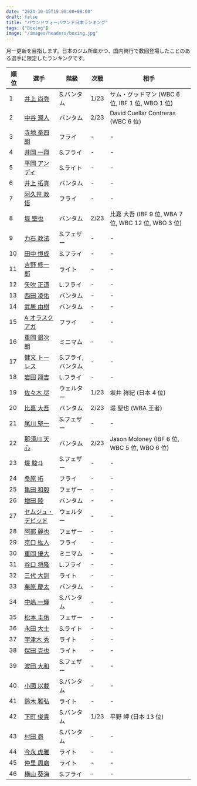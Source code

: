 ```yaml
---
date: "2024-10-15T15:00:00+09:00"
draft: false
title: "パウンドフォーパウンド日本ランキング"
tags: ["Boxing"]
image: "/images/headers/boxing.jpg"
---
```


月一更新を目指します。日本のジム所属かつ、国内興行で数回登場したことのある選手に限定したランキングです。

順位|選手|階級|次戦|相手
---|---|---|---|---
1|[井上 尚弥](https://boxrec.com/en/box-pro/628407)|S.バンタム|1/23|サム・グッドマン (WBC 6 位, IBF 1 位, WBO 1 位)
2|[中谷 潤人](https://boxrec.com/en/box-pro/718508)|バンタム|2/23|David Cuellar Contreras (WBC 6 位)
3|[寺地 拳四朗](https://boxrec.com/en/box-pro/692967)|フライ|-|-
4|[井岡 一翔](https://boxrec.com/en/box-pro/483786)|S.フライ|-|-
5|[平岡 アンディ](https://boxrec.com/en/box-pro/672119)|S.ライト|-|-
6|[井上 拓真](https://boxrec.com/en/box-pro/667667)|バンタム|-|-
7|[阿久井 政悟](https://boxrec.com/en/box-pro/685429)|フライ|-|-
8|[堤 聖也](https://boxrec.com/en/box-pro/829718)|バンタム|2/23|比嘉 大吾 (IBF 9 位, WBA 7 位, WBC 12 位, WBO 3 位)
9|[力石 政法](https://boxrec.com/en/box-pro/806436)|S.フェザー|-|-
10|[田中 恒成](https://boxrec.com/en/box-pro/666339)|S.フライ|-|-
11|[吉野 修一郎](https://boxrec.com/en/box-pro/737760)|ライト|-|-
12|[矢吹 正道](https://boxrec.com/en/box-pro/752510)|L.フライ|-|-
13|[西田 凌佑](https://boxrec.com/en/box-pro/898844)|バンタム|-|-
14|[武居 由樹](https://boxrec.com/en/box-pro/990774)|バンタム|-|-
15|[A オラスクアガ](https://boxrec.com/en/box-pro/904246)|フライ|-|-
16|[重岡 銀次朗](https://boxrec.com/en/box-pro/846108)|ミニマム|-|-
17|[健文 トーレス](https://boxrec.com/en/box-pro/233323)|S.フライ, バンタム|-|-
18|[岩田 翔吉](https://boxrec.com/en/box-pro/853769)|L.フライ|-|-
19|[佐々木 尽](https://boxrec.com/en/box-pro/847229)|ウェルター|1/23|坂井 祥紀 (日本 4 位)
20|[比嘉 大吾](https://boxrec.com/en/box-pro/691593)|バンタム|2/23|堤 聖也 (WBA 王者)
21|[尾川 堅一](https://boxrec.com/en/box-pro/535757)|S.フェザー|-|-
22|[那須川 天心](https://boxrec.com/en/box-pro/853210)|バンタム|2/23|Jason Moloney (IBF 6 位, WBC 5 位, WBO 6 位)
23|[堤 駿斗](https://boxrec.com/en/box-pro/863092)|S.フェザー|-|-
24|[桑原 拓](https://boxrec.com/en/box-pro/836764)|フライ|-|-
25|[亀田 和毅](https://boxrec.com/en/box-pro/472942)|フェザー|-|-
26|[増田 陸](https://boxrec.com/en/box-pro/1096530)|バンタム|-|-
27|[セムジュ・デビッド](https://boxrec.com/en/box-pro/898239)|ウェルター|-|-
28|[阿部 麗也](https://boxrec.com/en/box-pro/654234)|フェザー|-|-
29|[京口 紘人](https://boxrec.com/en/box-pro/752878)|フライ|-|-
30|[重岡 優大](https://boxrec.com/en/box-pro/900843)|ミニマム|-|-
31|[谷口 将隆](https://boxrec.com/en/box-pro/747308)|L.フライ|-|-
32|[三代 大訓](https://boxrec.com/en/box-pro/794104)|ライト|-|-
33|[栗原 慶太](https://boxrec.com/en/box-pro/568329)|バンタム|-|-
34|[中嶋 一輝](https://boxrec.com/en/box-pro/799358)|S.バンタム|-|-
35|[松本 圭佑](https://boxrec.com/en/box-pro/944445)|フェザー|-|-
36|[永田 大士](https://boxrec.com/en/box-pro/694940)|S.ライト|-|-
37|[宇津木 秀](https://boxrec.com/en/box-pro/829717)|ライト|-|-
38|[保田 克也](https://boxrec.com/en/box-pro/808904)|ライト|-|-
39|[波田 大和](https://boxrec.com/en/box-pro/731145)|S.フェザー|-|-
40|[小國 以載](https://boxrec.com/en/box-pro/518213)|S.バンタム|-|-
41|[鈴木 雅弘](https://boxrec.com/en/box-pro/846560)|ライト|-|-
42|[下町 俊貴](https://boxrec.com/en/box-pro/740239)|S.バンタム|1/23|平野 岬 (日本 13 位)
43|[村田 昴](https://boxrec.com/en/box-pro/893147)|S.バンタム|-|-
44|[今永 虎雅](https://boxrec.com/en/box-pro/889835)|ライト|-|-
45|[仲里 周磨](https://boxrec.com/en/box-pro/716694)|ライト|-|-
46|[横山 葵海](https://boxrec.com/en/box-pro/1182099)|S.フライ|-|-
